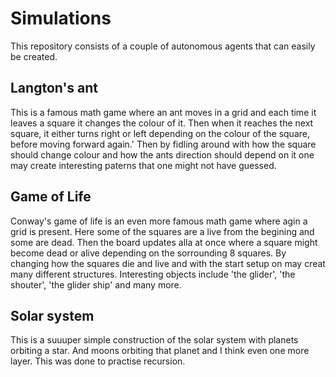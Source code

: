 # Simulations
This repository consists of a couple of autonomous agents that can easily be created.

## Langton's ant
  This is a famous math game where an ant moves in a grid and each time it leaves a square it changes the colour of it.
  Then when it reaches the next square, it either turns right or left depending on the colour of the square, before moving forward again.'
  Then by fidling around with how the square should change colour and how the ants direction should depend on it one may create interesting paterns that one might not have guessed.
  
 ## Game of Life
  Conway's game of life is an even more famous math game where agin a grid is present.
  Here some of the squares are a live from the begining and some are dead.
  Then the board updates alla at once where a square might become dead or alive depending on the sorrounding 8 squares.
  By changing how the squares die and live and with the start setup on may creat many different structures. 
  Interesting objects include 'the glider', 'the shouter', 'the glider ship' and many more.
  
  ## Solar system
  This is a suuuper simple construction of the solar system with planets orbiting a star.
  And moons orbiting that planet and I think even one more layer.
  This was done to practise recursion.
